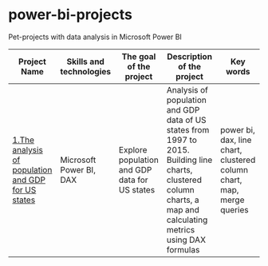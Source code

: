 # power-bi-projects
Pet-projects with data analysis in Microsoft Power BI

| Project Name           | Skills and technologies | The goal of the project | Description of the project | Key words |
| -----------------------| ------------------------|--------------|------------------|----------------|
| [1.The analysis of population and GDP for US states](https://github.com/AlinaKorobchuk/power-bi-projects/tree/main/The%20analysis%20of%20population%20and%20GDP%20for%20US%20states) | Microsoft Power BI, DAX | Explore population and GDP data for US states | Analysis of population and GDP data of US states from 1997 to 2015. Building line charts, clustered column charts, a map and calculating metrics using DAX formulas | power bi, dax, line chart, clustered column chart, map, merge queries|

